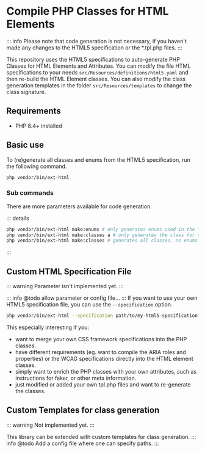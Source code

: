 # Compile PHP Classes for HTML Elements
::: info
Please note that code generation is not necessary, if you haven't made any changes to the HTML5 specification or the *.tpl.php files.
:::

This repository uses the HTML5 specifications to auto-generate PHP Classes for HTML Elements and Attributes.
You can modify the file HTML specifications to your needs `src/Resources/definitions/html5.yaml` and then re-build the HTML Element classes.
You can also modify the class generation templates in the folder `src/Resources/templates` to change the class signature.

## Requirements
- PHP 8.4+ installed

## Basic use
To (re)generate all classes and enums from the HTML5 specification, run the following command.
```bash
php vendor/bin/ext-html
```
### Sub commands
There are more parameters available for code generation.

::: details
```bash
php vendor/bin/ext-html make:enums # only generates enums used in the YAML specification
php vendor/bin/ext-html make:classes a # only generates the class for the Anchor element, no enums
php vendor/bin/ext-html make:classes # generates all classes, no enums
```
:::

## Custom HTML Specification File
::: warning
Parameter isn't implemented yet.
:::

::: info
@todo allow parameter or config file...
:::
If you want to use your own HTML5 specification file, you can use the `--specification` option.
```bash
php vendor/bin/ext-html --specification path/to/my-html5-specification.yaml
```
This especially interesting if you:
- want to merge your own CSS framework specifications into the PHP classes.
- have different requirements (eg. want to compile the ARIA roles and properties) or the WCAG specifications directly into the HTML element classes.
- simply want to enrich the PHP classes with your own attributes, such as instructions for faker, or other meta information.
- just modified or added your own tpl.php files and want to re-generate the classes.

## Custom Templates for class generation
::: warning
Not implemented yet.
:::

This library can be extended with custom templates for class generation.
::: info
@todo Add a config file where one can specify paths.
:::
